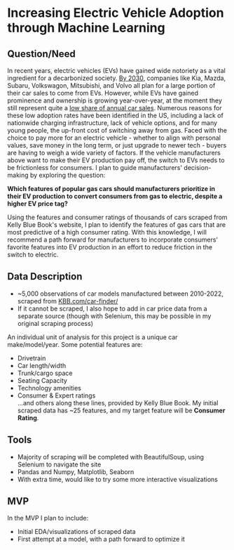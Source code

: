 # Increasing Electric Vehicle Adoption through Machine Learning

## Question/Need
In recent years, electric vehicles (EVs) have gained wide notoriety as a vital ingredient for a decarbonized society. [By 2030,](https://www.caranddriver.com/news/g35562831/ev-plans-automakers-timeline/) companies like Kia, Mazda, Subaru, Volkswagon, Mitsubishi, and Volvo all plan for a large portion of their car sales to come from EVs. However, while EVs have gained prominence and ownership is growing year-over-year, at the moment they still represent quite a [low share of annual car sales](https://www.iea.org/reports/global-ev-outlook-2020). Numerous reasons for these low adoption rates have been identified in the US, including a lack of nationwide charging infrastructure, lack of vehicle options, and for many young people, the up-front cost of switching away from gas. Faced with the choice to pay more for an electric vehicle - whether to align with personal values, save money in the long term, or just upgrade to newer tech - buyers are having to weigh a wide variety of factors. If the vehicle manufacturers above want to make their EV production pay off,  the switch to EVs needs to be frictionless for consumers. I plan to guide manufacturers' decision-making by exploring the question:  

**Which features of popular gas cars should manufacturers prioritize in their EV production to convert consumers from gas to electric, despite a higher EV price tag?**

Using the features and consumer ratings of thousands of cars scraped from Kelly Blue Book's website, I plan to identify the features of gas cars that are most predictive of a high consumer rating. With this knowledge, I will recommend a path forward for manufacturers to incorporate consumers' favorite features into EV production in an effort to reduce friction in the switch to electric.

## Data Description
* ~5,000 observations of car models manufactured between 2010-2022, scraped from [KBB.com/car-finder/](https://www.kbb.com/car-finder/?years=2010-2022)
* If it cannot be scraped, I also hope to add in car price data from a separate source (though with Selenium, this may be possible in my original scraping process)

An individual unit of analysis for this project is a unique car make/model/year. Some potential features are:
* Drivetrain
* Car length/width
* Trunk/cargo space
* Seating Capacity
* Technology amenities
* Consumer & Expert ratings   
...and others along these lines, provided by Kelly Blue Book. My initial scraped data has ~25 features, and my target feature will be **Consumer Rating**. 

## Tools
* Majority of scraping will be completed with BeautifulSoup, using Selenium to navigate the site
* Pandas and Numpy, Matplotlib, Seaborn
* With extra time, would like to try some more interactive visualizations

## MVP

In the MVP I plan to include:
* Initial EDA/visualizations of scraped data 
* First attempt at a model, with a path forward to optimize it
